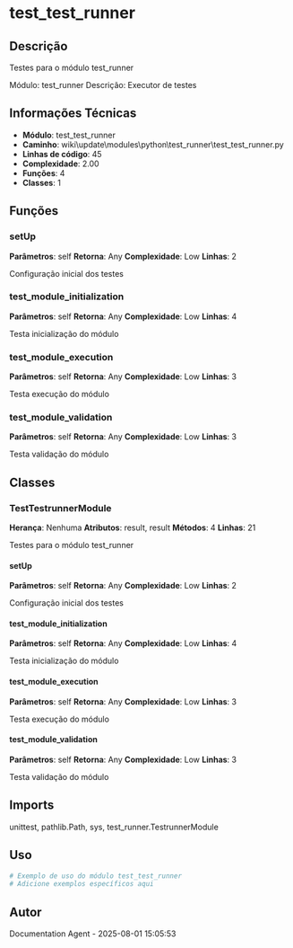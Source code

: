 # test_test_runner

## Descrição

Testes para o módulo test_runner

Módulo: test_runner
Descrição: Executor de testes

## Informações Técnicas

- **Módulo**: test_test_runner
- **Caminho**: wiki\update\modules\python\test_runner\test_test_runner.py
- **Linhas de código**: 45
- **Complexidade**: 2.00
- **Funções**: 4
- **Classes**: 1

## Funções

### setUp

**Parâmetros**: self
**Retorna**: Any
**Complexidade**: Low
**Linhas**: 2

Configuração inicial dos testes

### test_module_initialization

**Parâmetros**: self
**Retorna**: Any
**Complexidade**: Low
**Linhas**: 4

Testa inicialização do módulo

### test_module_execution

**Parâmetros**: self
**Retorna**: Any
**Complexidade**: Low
**Linhas**: 3

Testa execução do módulo

### test_module_validation

**Parâmetros**: self
**Retorna**: Any
**Complexidade**: Low
**Linhas**: 3

Testa validação do módulo

## Classes

### TestTestrunnerModule

**Herança**: Nenhuma
**Atributos**: result, result
**Métodos**: 4
**Linhas**: 21

Testes para o módulo test_runner

#### setUp

**Parâmetros**: self
**Retorna**: Any
**Complexidade**: Low
**Linhas**: 2

Configuração inicial dos testes

#### test_module_initialization

**Parâmetros**: self
**Retorna**: Any
**Complexidade**: Low
**Linhas**: 4

Testa inicialização do módulo

#### test_module_execution

**Parâmetros**: self
**Retorna**: Any
**Complexidade**: Low
**Linhas**: 3

Testa execução do módulo

#### test_module_validation

**Parâmetros**: self
**Retorna**: Any
**Complexidade**: Low
**Linhas**: 3

Testa validação do módulo

## Imports

unittest, pathlib.Path, sys, test_runner.TestrunnerModule

## Uso

```python
# Exemplo de uso do módulo test_test_runner
# Adicione exemplos específicos aqui
```

## Autor

Documentation Agent - 2025-08-01 15:05:53
